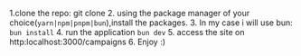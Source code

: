 <!-- instructions to start project -->
1.clone the repo: git clone <url>
2. using the package manager of your choice(`yarn|npm|pnpm|bun`),install the packages.
3. In my case i will use bun: `bun install`
4. run the application `bun dev`
5. access the site on http:localhost:3000/campaigns
6. Enjoy :)
   